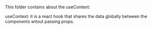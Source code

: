 This folder contains about the useContext:

useContext: it is a react hook that shares the data globally between the components witout passing props.

